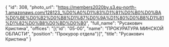 {
    "id": 308,
    "photo_url": "https://members2020by.s3.eu-north-1.amazonaws.com/128123_%D0%A0%D1%83%D1%81%D0%B0%D0%BA%D0%BE%D0%B2%D0%B8%D1%87%D0%9A%D1%80%D0%B8%D1%81%D1%82%D0%B8%D0%BD%D0%B0",
    "full_name": "Русакович Кристина",
    "offices": "[{\"id\": \"05-00\", \"name\": \"ПРОКУРАТУРА МИНСКОЙ ОБЛАСТИ\", \"position\": \"Прокурор отдела\"}]",
    "title": "Русакович Кристина"
}
